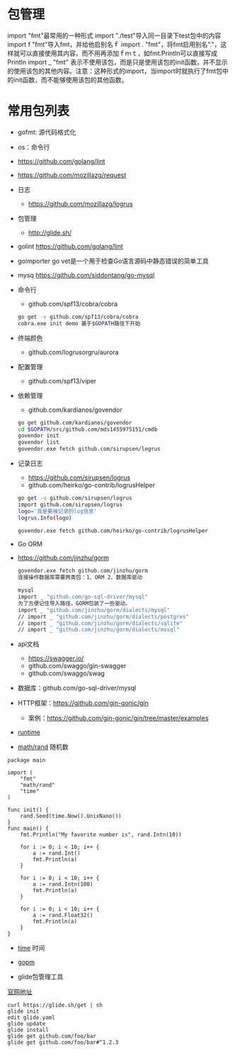 # 包管理
import "fmt"最常用的一种形式
import "./test"导入同一目录下test包中的内容
import f "fmt"导入fmt，并给他启别名ｆ
import . "fmt"，将fmt启用别名"."，这样就可以直接使用其内容，而不用再添加ｆｍｔ，如fmt.Println可以直接写成Println
import  _ "fmt" 表示不使用该包，而是只是使用该包的init函数，并不显示的使用该包的其他内容。注意：这种形式的import，当import时就执行了fmt包中的init函数，而不能够使用该包的其他函数。
# 常用包列表
- gofmt: 源代码格式化
- os：命令行
- https://github.com/golang/lint
- https://github.com/mozillazg/request
- 日志
  - https://github.com/mozillazg/logrus
- 包管理
  - http://glide.sh/
- golint
https://github.com/golang/lint
- goimporter
go vet是一个用于检查Go语言源码中静态错误的简单工具
- mysq
https://github.com/siddontang/go-mysql
- 命令行
	- github.com/spf13/cobra/cobra
	``` bash
	go get -v github.com/spf13/cobra/cobra
	cobra.exe init demo 基于$GOPATH路径下开始
	```
- 终端颜色
	- github.com/logrusorgru/aurora

- 配置管理
	- github.com/spf13/viper
- 依赖管理
	- github.com/kardianos/govendor
	``` bash
	go get github.com/kardianos/govendor
	cd $GOPATH/src/github.com/mds1455975151/cmdb
	govendor init
	govendor list
	govendor.exe fetch github.com/sirupsen/logrus  
	```
- 记录日志
  - https://github.com/sirupsen/logrus
  - github.com/heirko/go-contrib/logrusHelper
  ``` bash
  go get -u github.com/sirupsen/logrus
  import github.com/sirupsen/logrus
  logo='我是要被记录的log信息'
  logrus.Info(logo)

  govendor.exe fetch github.com/heirko/go-contrib/logrusHelper
  ```
 - Go ORM
  - https://github.com/jinzhu/gorm
	``` bash
	govendor.exe fetch github.com/jinzhu/gorm
	连接操作数据库需要两类包：1、ORM 2、数据库驱动

	mysql
	import _ "github.com/go-sql-driver/mysql"
	为了方便记住导入路径，GORM包装了一些驱动。
	import _ "github.com/jinzhu/gorm/dialects/mysql"
	// import _ "github.com/jinzhu/gorm/dialects/postgres"
	// import _ "github.com/jinzhu/gorm/dialects/sqlite"
	// import _ "github.com/jinzhu/gorm/dialects/mssql"
	```
- api文档
  - https://swagger.io/
  - github.com/swaggo/gin-swagger
  - github.com/swaggo/swag
- 数据库：github.com/go-sql-driver/mysql
- HTTP框架：https://github.com/gin-gonic/gin
  - 案例：https://github.com/gin-gonic/gin/tree/master/examples
- [runtime](https://golang.org/pkg/runtime/)
- [math/rand](#) 随机数
```
package main

import (
	"fmt"
	"math/rand"
	"time"
)

func init() {
	rand.Seed(time.Now().UnixNano())
}
func main() {
	fmt.Println("My favorite number is", rand.Intn(10))

	for i := 0; i < 10; i++ {
		a := rand.Int()
		fmt.Println(a)
	}

	for i := 0; i < 10; i++ {
		a := rand.Intn(100)
		fmt.Println(a)
	}

	for i := 0; i < 10; i++ {
		a := rand.Float32()
		fmt.Println(a)
	}
}

```
- [time]() 时间
- [gopm](https://gopm.io/)


- glide包管理工具

[官网地址](https://glide.sh/)

```
curl https://glide.sh/get | sh
glide init
edit glide.yaml
glide update
glide install
glide get github.com/foo/bar
glide get github.com/foo/bar#^1.2.3
```
